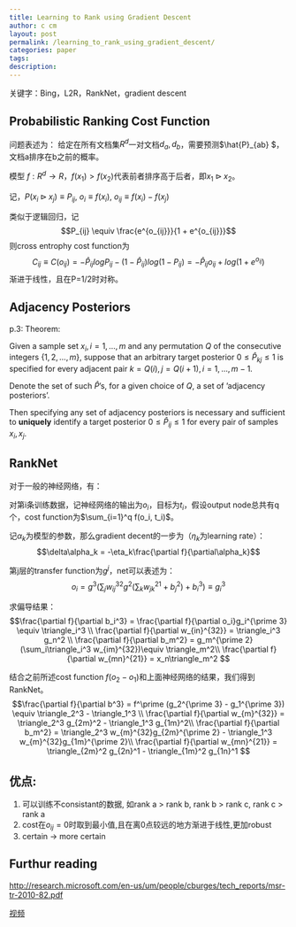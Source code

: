 ```yaml
---
title: Learning to Rank using Gradient Descent
author: c cm
layout: post
permalink: /learning_to_rank_using_gradient_descent/
categories: paper
tags:
description:
---
```


关键字：Bing，L2R，RankNet，gradient descent

## Probabilistic Ranking Cost Function
问题表述为：
给定在所有文档集$R^d$一对文档$d_a, d_b$，需要预测$\hat{P}_{ab} $，文档a排序在b之前的概率。

模型$\ f: R^d \to R$，$f(x_1) > f(x_2)$代表前者排序高于后者，即$x_1 \triangleright x_2$。

记，$P(x_i \triangleright x_j) \equiv P_{ij},\ o_i \equiv f(x_i),\ o_{ij} \equiv f(x_i) - f(x_j)$

类似于逻辑回归，记
$$P_{ij} \equiv \frac{e^{o_{ij}}}{1 + e^{o_{ij}}}$$则cross entrophy cost function为
$$C_{ij} \equiv C(o_{ij}) = - \hat{P}_{ij}logP_{ij} - (1 - \hat{P}_{ij})log(1-P_{ij}) = - \hat{P}_{ij}o_{ij} + log(1 + e^{o_{ij}}) $$
渐进于线性，且在P=1/2时对称。

## Adjacency Posteriors

p.3: Theorem: 

Given a sample set $x_i, i = 1, . . . , m$ and any permutation $Q$ of the consecutive integers $\{1, 2, . . . , m\}$, suppose that an arbitrary target posterior $0 ≤ \hat P_{kj} ≤ 1$ is specified for every adjacent pair $k = Q(i),j = Q(i+1), i = 1,...,m−1$.

Denote the set of such $\hat P$’s, for a given choice of $Q$, a set of ’adjacency posteriors’.

Then specifying any set of adjacency posteriors is necessary and sufficient to **uniquely** identify a target posterior $0 ≤ \hat P_{ij} ≤ 1$ for every pair of samples $x_i, x_j$. 

## RankNet

对于一般的神经网络，有：

对第i条训练数据，记神经网络的输出为$o_i$，目标为$t_i$，假设output node总共有q个，cost function为$\sum_{i=1}^q f(o_i, t_i)$。

记$\alpha_k$为模型的参数，那么gradient decent的一步为（$\eta_k$为learning rate）：
$$\delta\alpha_k = -\eta_k\frac{\partial f}{\partial\alpha_k}$$


第j层的transfer function为$g^j$，net可以表述为：
$$o_i = g^3(\sum_j w_{ij}^{32}g^2(\sum_k w_{jk}^{21} + b_j^2) + b_i^3) \equiv g_i^3$$

求偏导结果：
$$\frac{\partial f}{\partial b_i^3} = \frac{\partial f}{\partial o_i}g_i^{\prime 3} \equiv \triangle_i^3 \\
\frac{\partial f}{\partial w_{in}^{32}} = \triangle_i^3 g_n^2 \\
\frac{\partial f}{\partial b_m^2} = g_m^{\prime 2}(\sum_i\triangle_i^3 w_{im}^{32})\equiv \triangle_m^2\\
\frac{\partial f}{\partial w_{mn}^{21}} = x_n\triangle_m^2 
$$

结合之前所述cost function $f(o_2 - o_1)$和上面神经网络的结果，我们得到RankNet。
$$\frac{\partial f}{\partial b^3} = f^\prime (g_2^{\prime 3} - g_1^{\prime 3}) \equiv \triangle_2^3 - \triangle_1^3 \\
\frac{\partial f}{\partial w_{m}^{32}} = \triangle_2^3 g_{2m}^2 - \triangle_1^3 g_{1m}^2\\
\frac{\partial f}{\partial b_m^2} = \triangle_2^3 w_{m}^{32}g_{2m}^{\prime 2} - \triangle_1^3 w_{m}^{32}g_{1m}^{\prime 2}\\
\frac{\partial f}{\partial w_{mn}^{21}} = \triangle_{2m}^2 g_{2n}^1 - \triangle_{1m}^2 g_{1n}^1 
$$

## 优点:
1. 可以训练不consistant的数据, 如rank a > rank b, rank b > rank c, rank c > rank a
2. cost在$o_{ij} = 0$时取到最小值,且在离0点较远的地方渐进于线性,更加robust
3. certain -> more certain

## Furthur reading
http://research.microsoft.com/en-us/um/people/cburges/tech_reports/msr-tr-2010-82.pdf

[视频](http://videolectures.net/icml2015_burges_learning_to_rank/)
